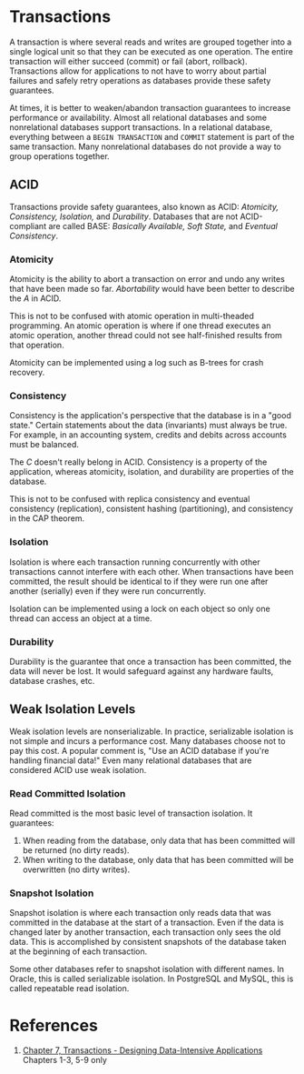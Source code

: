 # Transactions
A transaction is where several reads and writes are grouped together into a single logical unit so that they can be executed as one operation. The entire transaction will either succeed (commit) or fail (abort, rollback). Transactions allow for applications to not have to worry about partial failures and safely retry operations as databases provide these safety guarantees.

At times, it is better to weaken/abandon transaction guarantees to increase performance or availability. Almost all relational databases and some nonrelational databases support transactions. In a relational database, everything between a `BEGIN TRANSACTION` and `COMMIT` statement is part of the same transaction. Many nonrelational databases do not provide a way to group operations together.
## ACID
Transactions provide safety guarantees, also known as ACID: *Atomicity, Consistency, Isolation,* and *Durability*. 
Databases that are not ACID-compliant are called BASE: *Basically Available, Soft State,* and *Eventual Consistency*.
### Atomicity
Atomicity is the ability to abort a transaction on error and undo any writes that have been made so far. *Abortability* would have been better to describe the *A* in ACID.

This is not to be confused with atomic operation in multi-theaded programming. An atomic operation is where if one thread executes an atomic operation, another thread could not see half-finished results from that operation.

Atomicity can be implemented using a log such as B-trees for crash recovery.
### Consistency
Consistency is the application's perspective that the database is in a "good state." Certain statements about the data (invariants) must always be true. For example, in an accounting system, credits and debits across accounts must be balanced.

The *C* doesn't really belong in ACID. Consistency is a property of the application, whereas atomicity, isolation, and durability are properties of the database.

This is not to be confused with replica consistency and eventual consistency (replication), consistent hashing (partitioning), and consistency in the CAP theorem.
### Isolation
Isolation is where each transaction running concurrently with other transactions cannot interfere with each other. When transactions have been committed, the result should be identical to if they were run one after another (serially) even if they were run concurrently.

Isolation can be implemented using a lock on each object so only one thread can access an object at a time.
### Durability
Durability is the guarantee that once a transaction has been committed, the data will never be lost. It would safeguard against any hardware faults, database crashes, etc.
## Weak Isolation Levels
Weak isolation levels are nonserializable. In practice, serializable isolation is not simple and incurs a performance cost. Many databases choose not to pay this cost. 
A popular comment is, "Use an ACID database if you're handling financial data!" Even many relational databases that are considered ACID use weak isolation.
### Read Committed Isolation
Read committed is the most basic level of transaction isolation. It guarantees:
1. When reading from the database, only data that has been committed will be returned (no dirty reads).
1. When writing to the database, only data that has been committed will be overwritten (no dirty writes).
### Snapshot Isolation
Snapshot isolation is where each transaction only reads data that was committed in the database at the start of a transaction. Even if the data is changed later by another transaction, each transaction only sees the old data. This is accomplished by consistent snapshots of the database taken at the beginning of each transaction.

Some other databases refer to snapshot isolation with different names. In Oracle, this is called serializable isolation. In PostgreSQL and MySQL, this is called repeatable read isolation.
# References
1. [Chapter 7, Transactions - Designing Data-Intensive Applications](https://www.amazon.com/Designing-Data-Intensive-Applications-Reliable-Maintainable/dp/1449373321) Chapters 1-3, 5-9 only
